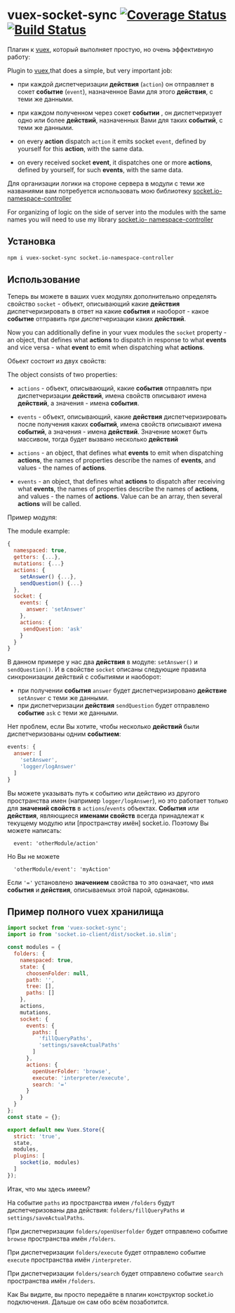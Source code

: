 # vuex-socket-sync [![Coverage Status](https://coveralls.io/repos/github/yarsky-tgz/vuex-socket-sync/badge.svg?branch=master)](https://coveralls.io/github/yarsky-tgz/vuex-socket-sync?branch=master) [![Build Status](https://travis-ci.org/yarsky-tgz/vuex-socket-sync.svg?branch=master)](https://travis-ci.org/yarsky-tgz/vuex-socket-sync)

Плагин к [vuex](https://github.com/vuejs/vuex), который выполняет простую, но очень эффективную работу:

Plugin to [vuex](https//github.com/vuexjs/vuex),that does a simple, but very important job: 

 * при каждой диспетчеризации **действия** (`action`) он отправляет в сокет **событие** (`event`), назначенное Вами для этого **действия**, с теми же данными.
 * при каждом полученном через сокет **событии** , он диспетчеризует одно или более **действий**, назначенных Вами для таких **событий**, с теми же данными.
 
 * on every  **action** dispatch `action` it emits socket `event`, defined by yourself for this **action**, with the same data.
 * on every received socket **event**, it dispatches one or more **actions**, defined by yourself, for such **events**, with the same data.
 
Для организации логики на стороне сервера в модули с теми же названиями вам потребуется использовать мою библиотеку [socket.io-namespace-controller](https://www.npmjs.com/package/socket.io-namespace-controller)

For organizing of logic on the side of server into the modules with the same names you will need to use my library [socket.io-
namespace-controller](https://www.npmjs.com/package/socket.io-namespace-controller)
 
## Установка
 
```bash
npm i vuex-socket-sync socket.io-namespace-controller
```

## Использование

Теперь вы можете в ваших vuex модулях дополнительно определять свойство `socket` - объект, описывающий какие **действия** диспетчеризировать в ответ на какие **события** и наоборот - какое **событие** отправить при диспетчеризации каких **действий**. 

Now you can additionally define in your vuex modules the `socket` property - an object, that defines what **actions** to dispatch in response to what **events** and vice versa - what **event** to emit when dispatching what **actions**.

Обьект состоит из двух свойств:

The object consists of two properties:

 * `actions` - объект, описывающий, какие **события** отправлять при диспетчеризации **действий**, имена свойств описывают имена **действий**, а значения - имена **события**.
 * `events` - объект, описывающий, какие **действия** диспетчеризировать после получения каких **событий**, имена свойств описывают имена **событий**, а значения - имена **действий**. Значение может быть массивом, тогда будет вызвано несколько **действий** 
 
 * `actions` - an object, that defines what **events** to emit when dispatching **actions**, the names of properties describe the names of **events**, and values - the names of **actions**.  
 * `events` - an object, that defines what **actions** to dispatch after receiving what **events**, the names of properties describe the names of **actions**, and values - the names of **actions**. Value can be an array, then several **actions** will be called.

Пример модуля:

The module example:

```javascript
{
  namespaced: true,
  getters: {...},
  mutations: {...}
  actions: {
    setAnswer() {...},
    sendQuestion() {...}
  },
  socket: {
    events: {
      answer: 'setAnswer'
    },
    actions: {
     sendQuestion: 'ask'
    }
  }
}
```

В данном примере у нас два **действия** в модуле: `setAnswer()` и `sendQuestion()`. И в свойстве `socket` описаны следующие правила синхронизации действий с событиями и наоборот:

 * при получении **события** `answer` будет диспетчеризировано **действие** `setAnswer` с теми же данными.
 * при диспетчеризации **действия** `sendQuestion` будет отправлено **событие** `ask` с теми же данными.

Нет проблем, если Вы хотите, чтобы несколько **действий** были диспетчеризованы одним **событием**: 

```javascript
events: {
  answer: [
    'setAnswer',
    'logger/logAnswer'
  ] 
}
```

Вы можете указывать путь к событию или действию из другого пространства имен (например `logger/logAnswer`), но это работает только для **значений свойств** в `actions`/`events` объектах. **События** или **действия**, являющиеся **именами свойств** всегда принадлежат к текущему модулю или [пространству имён] socket.io. Поэтому Вы можете написать:

```
  event: 'otherModule/action'
```

Но Вы не можете

```
  'otherModule/event': 'myAction'
```

Если `'='` установлено **значением** свойства то это означает, что имя **события** и **действия**, описываемых этой парой, одинаковы. 

## Пример полного vuex хранилища

```javascript
import socket from 'vuex-socket-sync';
import io from 'socket.io-client/dist/socket.io.slim';

const modules = {
  folders: {
    namespaced: true,
    state: {
      choosenFolder: null,
      path: '',
      tree: [],
      paths: []
    },
    actions,
    mutations,
    socket: {
      events: {
        paths: [
          'fillQueryPaths',
          'settings/saveActualPaths'
        ]
      },
      actions: {
        openUserFolder: 'browse',
        execute: 'interpreter/execute',
        search: '='
      }
    }
  }
};
const state = {};

export default new Vuex.Store({
  strict: 'true',
  state,
  modules,
  plugins: [
    socket(io, modules)
  ]
});
```

Итак, что мы здесь имеем?

На событие `paths` из пространства имен `/folders` будут диспетчеризованы два действия: `folders/fillQueryPaths` и `settings/saveActualPaths`.

При диспетчеризации `folders/openUserfolder` будет отправлено событие `browse` пространства имён `/folders`.

При диспетчеризации `folders/execute`  будет отправлено событие `execute` пространства имён `/interpreter`.

При диспетчеризации `folders/search` будет отправлено событие `search` пространства имён `/folders`. 

Как Вы видите, вы просто передаёте в плагин конструктор socket.io подключения. Дальше он сам обо всём позаботится.

